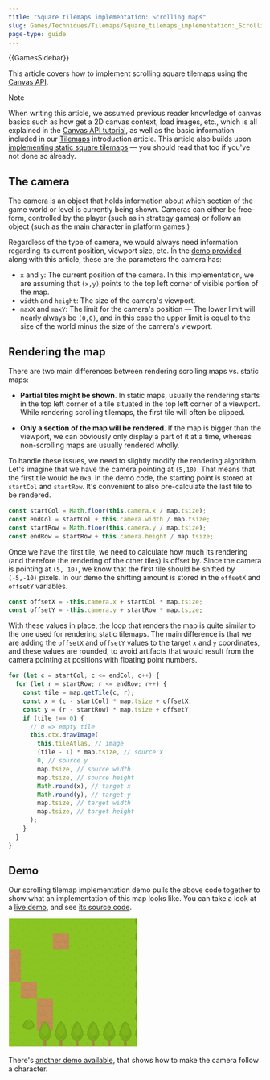 ```yaml
---
title: "Square tilemaps implementation: Scrolling maps"
slug: Games/Techniques/Tilemaps/Square_tilemaps_implementation:_Scrolling_maps
page-type: guide
---
```


{{GamesSidebar}}

This article covers how to implement scrolling square tilemaps using the [Canvas API](/en-US/docs/Web/API/Canvas_API).

> [!NOTE]
> When writing this article, we assumed previous reader knowledge of canvas basics such as how get a 2D canvas context, load images, etc., which is all explained in the [Canvas API tutorial](/en-US/docs/Web/API/Canvas_API/Tutorial), as well as the basic information included in our [Tilemaps](/en-US/docs/Games/Techniques/Tilemaps) introduction article. This article also builds upon [implementing static square tilemaps](/en-US/docs/Games/Techniques/Tilemaps/Square_tilemaps_implementation:_Static_maps) — you should read that too if you've not done so already.

## The camera

The camera is an object that holds information about which section of the game world or level is currently being shown. Cameras can either be free-form, controlled by the player (such as in strategy games) or follow an object (such as the main character in platform games.)

Regardless of the type of camera, we would always need information regarding its current position, viewport size, etc. In the [demo provided](https://mozdevs.github.io/gamedev-js-tiles/square/scroll.html) along with this article, these are the parameters the camera has:

- `x` and `y`: The current position of the camera. In this implementation, we are assuming that `(x,y)` points to the top left corner of visible portion of the map.
- `width` and `height`: The size of the camera's viewport.
- `maxX` and `maxY`: The limit for the camera's position — The lower limit will nearly always be `(0,0)`, and in this case the upper limit is equal to the size of the world minus the size of the camera's viewport.

## Rendering the map

There are two main differences between rendering scrolling maps vs. static maps:

- **Partial tiles might be shown**. In static maps, usually the rendering starts in the top left corner of a tile situated in the top left corner of a viewport. While rendering scrolling tilemaps, the first tile will often be clipped.

- **Only a section of the map will be rendered**. If the map is bigger than the viewport, we can obviously only display a part of it at a time, whereas non-scrolling maps are usually rendered wholly.

To handle these issues, we need to slightly modify the rendering algorithm. Let's imagine that we have the camera pointing at `(5,10)`. That means that the first tile would be `0x0`. In the demo code, the starting point is stored at `startCol` and `startRow`. It's convenient to also pre-calculate the last tile to be rendered.

```js
const startCol = Math.floor(this.camera.x / map.tsize);
const endCol = startCol + this.camera.width / map.tsize;
const startRow = Math.floor(this.camera.y / map.tsize);
const endRow = startRow + this.camera.height / map.tsize;
```

Once we have the first tile, we need to calculate how much its rendering (and therefore the rendering of the other tiles) is offset by. Since the camera is pointing at `(5, 10)`, we know that the first tile should be shifted by `(-5,-10)` pixels. In our demo the shifting amount is stored in the `offsetX` and `offsetY` variables.

```js
const offsetX = -this.camera.x + startCol * map.tsize;
const offsetY = -this.camera.y + startRow * map.tsize;
```

With these values in place, the loop that renders the map is quite similar to the one used for rendering static tilemaps. The main difference is that we are adding the `offsetX` and `offsetY` values to the target `x` and `y` coordinates, and these values are rounded, to avoid artifacts that would result from the camera pointing at positions with floating point numbers.

```js
for (let c = startCol; c <= endCol; c++) {
  for (let r = startRow; r <= endRow; r++) {
    const tile = map.getTile(c, r);
    const x = (c - startCol) * map.tsize + offsetX;
    const y = (r - startRow) * map.tsize + offsetY;
    if (tile !== 0) {
      // 0 => empty tile
      this.ctx.drawImage(
        this.tileAtlas, // image
        (tile - 1) * map.tsize, // source x
        0, // source y
        map.tsize, // source width
        map.tsize, // source height
        Math.round(x), // target x
        Math.round(y), // target y
        map.tsize, // target width
        map.tsize, // target height
      );
    }
  }
}
```

## Demo

Our scrolling tilemap implementation demo pulls the above code together to show what an implementation of this map looks like. You can take a look at a [live demo](https://mozdevs.github.io/gamedev-js-tiles/square/scroll.html), and see [its source code](https://github.com/mozdevs/gamedev-js-tiles).

![Animated gif of a section grass, dirt areas, and trees made from repeated sections of a tilemap showing how you see different sections of the area when you scroll.](untitled.gif)

There's [another demo available](https://mozdevs.github.io/gamedev-js-tiles/square/logic-grid.html), that shows how to make the camera follow a character.
